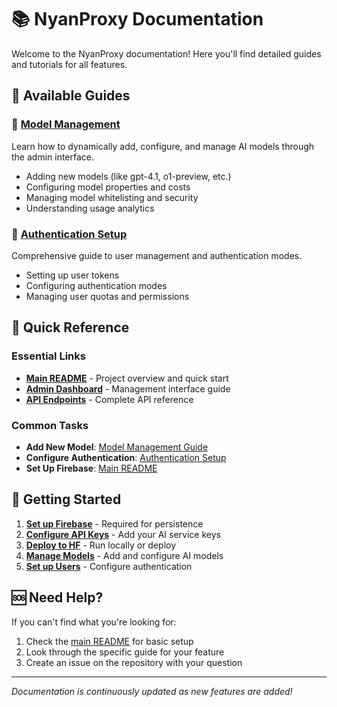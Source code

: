 # 📚 NyanProxy Documentation

Welcome to the NyanProxy documentation! Here you'll find detailed guides and tutorials for all features.

## 📖 Available Guides

### 🧬 [Model Management](model-management.md)
Learn how to dynamically add, configure, and manage AI models through the admin interface.

- Adding new models (like gpt-4.1, o1-preview, etc.)
- Configuring model properties and costs
- Managing model whitelisting and security
- Understanding usage analytics

### 🔐 [Authentication Setup](../AUTHENTICATION.md)
Comprehensive guide to user management and authentication modes.

- Setting up user tokens
- Configuring authentication modes
- Managing user quotas and permissions

## 🎯 Quick Reference

### Essential Links
- **[Main README](../README.md)** - Project overview and quick start
- **[Admin Dashboard](../README.md#-api-endpoints)** - Management interface guide
- **[API Endpoints](../README.md#-api-endpoints)** - Complete API reference

### Common Tasks
- **Add New Model**: [Model Management Guide](model-management.md#adding-a-new-model)
- **Configure Authentication**: [Authentication Setup](../AUTHENTICATION.md)
- **Set Up Firebase**: [Main README](../README.md#step-1-firebase-database-setup-required)

## 🚀 Getting Started

1. **[Set up Firebase](../README.md#step-1-firebase-database-setup-required)** - Required for persistence
2. **[Configure API Keys](../README.md#step-2-api-keys-setup)** - Add your AI service keys
3. **[Deploy to HF](../README.md#step-3-local-development)** - Run locally or deploy
4. **[Manage Models](model-management.md)** - Add and configure AI models
5. **[Set up Users](../AUTHENTICATION.md)** - Configure authentication

## 🆘 Need Help?

If you can't find what you're looking for:
1. Check the [main README](../README.md) for basic setup
2. Look through the specific guide for your feature
3. Create an issue on the repository with your question

---

*Documentation is continuously updated as new features are added!*